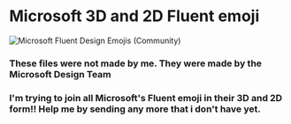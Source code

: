 # Microsoft 3D and 2D Fluent emoji
![Microsoft Fluent Design Emojis (Community)](https://user-images.githubusercontent.com/85069997/147968782-f25ac4e2-dc73-48a7-8547-475a2f576d9d.png)

### These files were not made by me. They were made by the Microsoft Design Team
### I'm trying to join all Microsoft's Fluent emoji in their 3D and 2D form!! Help me by sending any more that i don't have yet.
